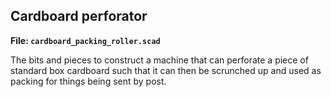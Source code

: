 Cardboard perforator
--------------------

**File: `cardboard_packing_roller.scad`**

The bits and pieces to construct a machine that can perforate a piece of
standard box cardboard such that it can then be scrunched up and used as
packing for things being sent by post.


